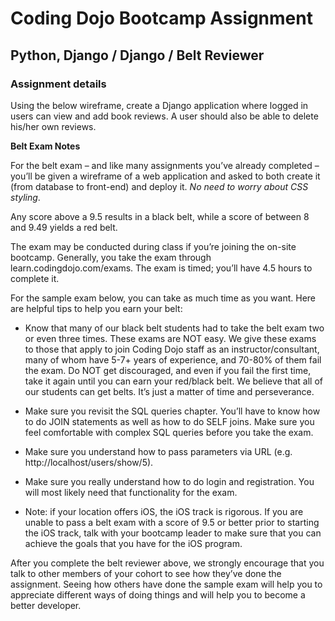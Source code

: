 # Coding Dojo Bootcamp Assignment
## Python, Django / Django / Belt Reviewer

### Assignment details
Using the below wireframe, create a Django application where logged in users can view and add book reviews. A user should also be able to delete his/her own reviews.

**Belt Exam Notes**

For the belt exam – and like many assignments you’ve already completed – you’ll be given a wireframe of a web application and asked to both create it (from database to front-end) and deploy it. *No need to worry about CSS styling*.

Any score above a 9.5 results in a black belt, while a score of between 8 and 9.49 yields a red belt.

The exam may be conducted during class if you’re joining the on-site bootcamp. Generally, you take the exam through learn.codingdojo.com/exams. The exam is timed; you’ll have 4.5 hours to complete it.

For the sample exam below, you can take as much time as you want. Here are helpful tips to help you earn your belt:

* Know that many of our black belt students had to take the belt exam two or even three times. These exams are NOT easy. We give these exams to those that apply to join Coding Dojo staff as an instructor/consultant, many of whom have 5-7+ years of experience, and 70-80% of them fail the exam. Do NOT get discouraged, and even if you fail the first time, take it again until you can earn your red/black belt. We believe that all of our students can get belts. It’s just a matter of time and perseverance.

* Make sure you revisit the SQL queries chapter. You’ll have to know how to do JOIN statements as well as how to do SELF joins. Make sure you feel comfortable with complex SQL queries before you take the exam.

* Make sure you understand how to pass parameters via URL (e.g. http://localhost/users/show/5).

* Make sure you really understand how to do login and registration. You will most likely need that functionality for the exam.

* Note: if your location offers iOS, the iOS track is rigorous. If you are unable to pass a belt exam with a score of 9.5 or better prior to starting the iOS track, talk with your bootcamp leader to make sure that you can achieve the goals that you have for the iOS program.

After you complete the belt reviewer above, we strongly encourage that you talk to other members of your cohort to see how they’ve done the assignment. Seeing how others have done the sample exam will help you to appreciate different ways of doing things and will help you to become a better developer.